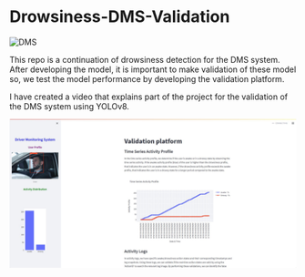 # Drowsiness-DMS-Validation

![DMS](Verf_2.JPG)

This repo is a continuation of drowsiness detection for the DMS system. After developing the model, it is important to make validation of these model so, we test the model performance by developing the validation platform.

I have created a video that explains part of the project for the validation of the DMS system using YOLOv8.

[![My Video](Verf_1.JPG)]([https://www.youtube.com/watch?v=dQw4w9WgXcQ](https://youtu.be/LO1pQIdg2_M))
